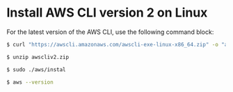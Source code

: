 # Install AWS CLI version 2 on Linux

For the latest version of the AWS CLI, use the following command block:
```bash
$ curl "https://awscli.amazonaws.com/awscli-exe-linux-x86_64.zip" -o "awscliv2.zip"
```
```bash
$ unzip awscliv2.zip
```
```bash
$ sudo ./aws/instal
```
```bash
$ aws --version
```

